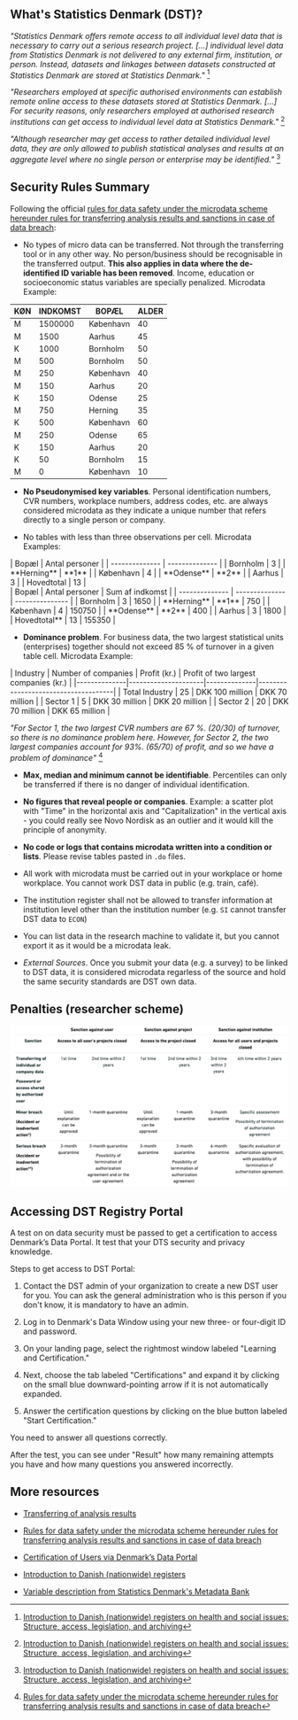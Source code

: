 

## What's Statistics Denmark (DST)?

_"Statistics Denmark offers remote access to all individual level data that is necessary to carry out a serious research project. [...] individual level data from Statistics
Denmark is not delivered to any external firm, institution, or person. Instead, datasets and linkages between datasets constructed at Statistics Denmark are stored at Statistics Denmark."_ [^1]

_"Researchers employed at specific authorised environments can establish remote online access to these datasets stored at Statistics Denmark. [...] For security reasons, only researchers employed at authorised research institutions can get access to individual level data at Statistics Denmark."_ [^1]

_"Although researcher may get access to rather detailed individual level data, they are only allowed to publish statistical analyses and results at an aggregate level where no single person or enterprise may be identified."_ [^1]

[^1]: [Introduction to Danish (nationwide) registers on health and social
issues: Structure, access, legislation, and archiving](https://journals.sagepub.com/doi/epdf/10.1177/1403494811399956)

## Security Rules Summary

Following the official [rules for data safety under the microdata scheme hereunder rules for transferring analysis results and sanctions in case of data breach](https://www.dst.dk/Site/Dst/SingleFiles/GetArchiveFile.aspx?fi=38014105383&fo=0&ext=forskning):

- No types of micro data can be transferred. Not through the transferring tool or in any other way. No person/business should be recognisable in the transferred output. **This also applies in data where the de-identified ID variable has been removed**. Income, education or socioeconomic status variables are specially penalized. Microdata Example:

<div class="center-table" markdown>

| KØN | INDKOMST | BOPÆL     | ALDER |
| --- | -------- | --------- | ----- |
| M   | 1500000  | København | 40    |
| M   | 1500     | Aarhus    | 45    |
| K   | 1000     | Bornholm  | 50    |
| M   | 500      | Bornholm  | 50    |
| M   | 250      | København | 40    |
| M   | 150      | Aarhus    | 20    |
| K   | 150      | Odense    | 25    |
| M   | 750      | Herning   | 35    |
| K   | 500      | København | 60    |
| M   | 250      | Odense    | 65    |
| K   | 150      | Aarhus    | 20    |
| K   | 50       | Bornholm  | 15    |
| M   | 0        | København | 10    |
</div>


- **No Pseudonymised key variables**. Personal identification numbers, CVR numbers, workplace numbers, address codes, etc. are always considered microdata as they indicate a unique number that refers directly to a single person or company.

- No tables with less than three observations per cell. Microdata Examples:


<div class="center-table" markdown>
| Bopæl          | Antal personer |
| -------------- | -------------- |
|   Bornholm     |   3            |
| **Herning**    | **1**          |
| København      | 4              |
| **Odense**     | **2**          |
|   Aarhus       |   3            |
| Hovedtotal     | 13             |

</div>

<div class="center-table" markdown>
| Bopæl          | Antal personer | Sum af indkomst |
| -------------- | -------------- | --------------- |
|   Bornholm     |   3            | 1650            |
| **Herning**    | **1**          | 750             |
| København      | 4              | 150750          |
| **Odense**     | **2**          | 400             |
|   Aarhus       |   3            | 1800            |
| Hovedtotal**   | 13             | 155350          |
</div>

- **Dominance problem**. For business data, the two largest statistical units (enterprises) together should not exceed 85 % of turnover in a given table cell. Microdata Example:

<div class="center-table" markdown>
| Industry      | Number of companies | Profit (kr.) | Profit of two largest companies (kr.) |
|--------------|---------------------|--------------|-------------------------------------|
| Total Industry | 25                  | DKK 100 million | DKK 70 million |
| Sector 1      | 5                   | DKK 30 million | DKK 20 million |
| Sector 2      | 20                  | DKK 70 million | DKK 65 million |
</div>

_"For Sector 1, the two largest CVR numbers are 67 %. (20/30) of turnover,
so there is no dominance problem here. However, for Sector 2, the two largest
companies account for 93%. (65/70) of profit, and so we have a problem of
dominance"_ [^2]

[^2]: [Rules for data safety under the microdata scheme hereunder rules for transferring analysis results and sanctions in case of data breach](https://www.dst.dk/Site/Dst/SingleFiles/GetArchiveFile.aspx?fi=38014105383&fo=0&ext=forskning)

- **Max, median and minimum cannot be identifiable**. Percentiles can only be transferred if there is no danger of individual identification.

- **No figures that reveal people or companies**. Example: a scatter plot with "Time" in the horizontal axis and "Capitalization" in the vertical axis - you could really see Novo Nordisk as an outlier and it would kill the principle of anonymity.

- **No code or logs that contains microdata written into a condition or lists**. Please revise tables pasted in `.do` files.

- All work with microdata must be carried out in your workplace or home workplace. You cannot work DST data in public (e.g. train, café).

- The institution register shall not be allowed to transfer information at institution level other than the institution number (e.g. `SI` cannot transfer DST data to `ECON`)

- You can list data in the research machine to validate it, but you cannot export it as it would be a microdata leak.

- *External Sources*. Once you submit your data (e.g. a survey) to be linked to DST data, it is considered microdata regarless of the source and hold the same security standards are DST own data.

## Penalties (researcher scheme)

![Penalties](assets/images/penalties.png)

## Accessing DST Registry Portal

A test on on data security must be passed to get a certification to access Denmark’s Data Portal. It test that your DTS security and privacy knowledge.

Steps to get access to DST Portal:

1. Contact the DST admin of your organization to create a new DST user for you. You can ask the general administration who is this person if you don't know, it is mandatory to have an admin.

2. Log in to Denmark's Data Window using your new three- or four-digit ID and password.

3. On your landing page, select the rightmost window labeled "Learning and Certification."

4. Next, choose the tab labeled "Certifications" and expand it by clicking on the small blue downward-pointing arrow if it is not automatically expanded.

5. Answer the certification questions by clicking on the blue button labeled "Start Certification."

You need to answer all questions correctly.

After the test, you can see under "Result" how many remaining attempts you have and how many questions you answered incorrectly.

## More resources

- [Transferring of analysis results](https://www.dst.dk/en/TilSalg/Forskningsservice/hjemtagelse-af-analyseresultater)

- [Rules for data safety under the microdata scheme hereunder rules for transferring analysis results and sanctions in case of data breach](https://www.dst.dk/Site/Dst/SingleFiles/GetArchiveFile.aspx?fi=38014105383&fo=0&ext=forskning)

- [Certification of Users via Denmark’s Data Portal](https://www.dst.dk/en/TilSalg/Forskningsservice/danmarks-datavindue/om-danmarks-datavindue/certificering-af-brugere)

- [Introduction to Danish (nationwide) registers](https://journals.sagepub.com/doi/epdf/10.1177/1403494811399956)

- [Variable description from Statistics Denmark's Metadata Bank](https://www.dst.dk/da/Statistik/dokumentation/Times)
